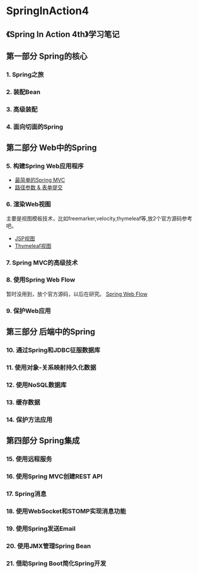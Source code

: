 # SpringInAction4
《Spring In Action 4th》学习笔记
---

## 第一部分 Spring的核心
### 1. Spring之旅

### 2. 装配Bean

### 3. 高级装配

### 4. 面向切面的Spring

## 第二部分 Web中的Spring
### 5. 构建Spring Web应用程序
* [最简单的Spring MVC](https://github.com/peijie-sh/SpringInAction4/tree/master/Spittr-basic)
* [路径参数 & 表单提交](https://github.com/peijie-sh/SpringInAction4/tree/master/Spittr)

### 6. 渲染Web视图
主要是视图模板技术，比如freemarker,velocity,thymeleaf等,放2个官方源码参考吧。
* [JSP视图](https://github.com/peijie-sh/SpringInAction4/tree/master/Spittr-jsp)
* [Thymeleaf视图](https://github.com/peijie-sh/SpringInAction4/tree/master/Spittr-thymeleaf)

### 7. Spring MVC的高级技术
### 8. 使用Spring Web Flow
暂时没用到，放个官方源码，以后在研究。
[Spring Web Flow](https://github.com/peijie-sh/SpringInAction4/tree/master/SpringPizza)

### 9. 保护Web应用
## 第三部分 后端中的Spring
### 10. 通过Spring和JDBC征服数据库
### 11. 使用对象-关系映射持久化数据
### 12. 使用NoSQL数据库
### 13. 缓存数据
### 14. 保护方法应用
## 第四部分 Spring集成
### 15. 使用远程服务
### 16. 使用Spring MVC创建REST API
### 17. Spring消息
### 18. 使用WebSocket和STOMP实现消息功能
### 19. 使用Spring发送Email
### 20. 使用JMX管理Spring Bean
### 21. 借助Spring Boot简化Spring开发
